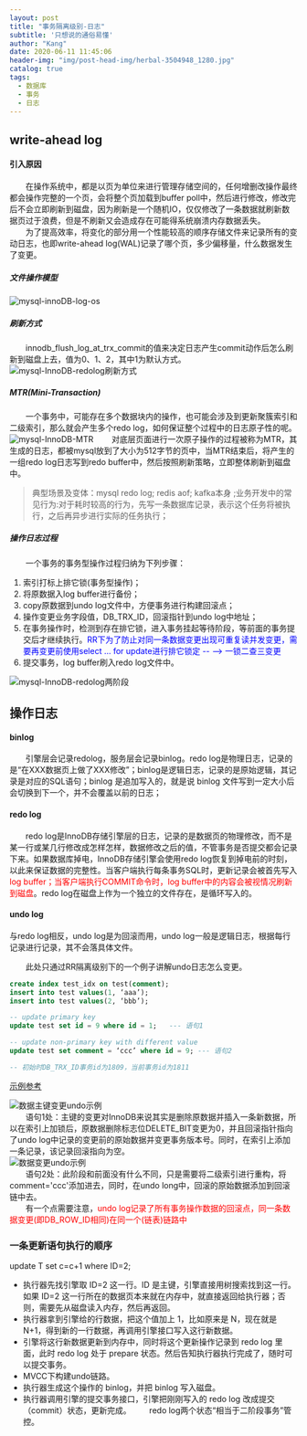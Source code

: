 ```yaml
---
layout: post
title: "事务隔离级别-日志"
subtitle: '只想说的通俗易懂'
author: "Kang"
date: 2020-06-11 11:45:06
header-img: "img/post-head-img/herbal-3504948_1280.jpg"
catalog: true
tags:
  - 数据库
  - 事务
  - 日志
---
```

## write-ahead log
#### 引入原因
&emsp;&emsp;在操作系统中，都是以页为单位来进行管理存储空间的，任何增删改操作最终都会操作完整的一个页，会将整个页加载到buffer poll中，然后进行修改，修改完后不会立即刷新到磁盘，因为刷新是一个随机IO，仅仅修改了一条数据就刷新数据页过于浪费，但是不刷新又会造成存在可能得系统崩溃内存数据丢失。  
&emsp;&emsp;为了提高效率，将变化的部分用一个性能较高的顺序存储文件来记录所有的变动日志，也即write-ahead log(WAL)记录了哪个页，多少偏移量，什么数据发生了变更。  
##### 文件操作模型
![mysql-innoDB-log-os](https://raw.githubusercontent.com/kangzhihu/images/master/mysql-innoDB-log.png)

##### 刷新方式
&emsp;&emsp;innodb_flush_log_at_trx_commit的值来决定日志产生commit动作后怎么刷新到磁盘上去，值为0、1、2，其中1为默认方式。  
![mysql-InnoDB-redolog刷新方式](https://raw.githubusercontent.com/kangzhihu/images/master/mysql-InnoDB-redolog.png)

##### MTR(Mini-Transaction)
&emsp;&emsp;一个事务中，可能存在多个数据块内的操作，也可能会涉及到更新聚簇索引和二级索引，那么就会产生多个redo log，如何保证整个过程中的日志原子性的呢。
![mysql-InnoDB-MTR](https://raw.githubusercontent.com/kangzhihu/images/master/mysql-InnoDB-MTR.png)
&emsp;&emsp;对底层页面进行一次原子操作的过程被称为MTR，其生成的日志，都被mysql放到了大小为512字节的页中，当MTR结束后，将产生的一组redo log日志写到redo buffer中，然后按照刷新策略，立即整体刷新到磁盘中。  

>典型场景及变体：mysql redo log; redis aof; kafka本身 ;业务开发中的常见行为:对于耗时较高的行为，先写一条数据库记录，表示这个任务将被执行，之后再异步进行实际的任务执行；

##### 操作日志过程
&emsp;&emsp;一个事务的事务型操作过程归纳为下列步骤：
1. 索引打标上排它锁(事务型操作)；
2. 将原数据入log buffer进行备份；
3. copy原数据到undo log文件中，方便事务进行构建回滚点；
4. 操作变更业务字段值，DB_TRX_ID，回滚指针到undo log中地址；
5. 在事务操作时，检测到存在排它锁，进入事务挂起等待阶段，等前面的事务提交后才继续执行。<font color="blue">RR下为了防止对同一条数据变更出现可重复读并发变更，需要再变更前使用select ... for update进行排它锁定 -- --> 一锁二查三变更</font>
6. 提交事务，log buffer刷入redo log文件中。
   
![mysql-InnoDB-redolog两阶段](https://raw.githubusercontent.com/kangzhihu/images/master/mysql-InnoDB-redolog两阶段.png)
   
## 操作日志
#### binlog
&emsp;&emsp;引擎层会记录redolog，服务层会记录binlog。redo log是物理日志，记录的是“在XXX数据页上做了XXX修改”；binlog是逻辑日志，记录的是原始逻辑，其记录是对应的SQL语句；binlog 是追加写入的，就是说 binlog 文件写到一定大小后会切换到下一个，并不会覆盖以前的日志；
#### redo log
&emsp;&emsp;redo log是InnoDB存储引擎层的日志，记录的是数据页的物理修改，而不是某一行或某几行修改成怎样怎样，数据修改之后的值，不管事务是否提交都会记录下来。如果数据库掉电，InnoDB存储引擎会使用redo log恢复到掉电前的时刻，以此来保证数据的完整性。当客户端执行每条事务SQL时，更新记录会被首先写入<font color="red">log buffer；当客户端执行COMMIT命令时，log buffer中的内容会被视情况刷新到磁盘</font>。redo log在磁盘上作为一个独立的文件存在，是循环写入的。
#### undo log
与redo log相反，undo log是为回滚而用，undo log一般是逻辑日志，根据每行记录进行记录，其不会落具体文件。


&emsp;&emsp;此处只通过RR隔离级别下的一个例子讲解undo日志怎么变更。   
```sql
create index test_idx on test(comment);
insert into test values(1, ‘aaa’);
insert into test values(2, ‘bbb’);

-- update primary key
update test set id = 9 where id = 1;   --- 语句1

-- update non-primary key with different value
update test set comment = ‘ccc’ where id = 9; --- 语句2

-- 初始时DB_TRX_ID事务id为1809，当前事务id为1811
```
[示例参考](http://hedengcheng.com/?p=148#_Toc322691905)

![数据主键变更undo示例](https://raw.githubusercontent.com/kangzhihu/images/master/mysql-undo%E5%88%A0%E9%99%A4%E7%A4%BA%E4%BE%8B.png)   
&emsp;&emsp;语句1处：主键的变更对InnoDB来说其实是删除原数据并插入一条新数据，所以在索引上加锁后，原数据删除标志位DELETE_BIT变更为0，并且回滚指针指向了undo log中记录的变更前的原始数据并变更事务版本号。同时，在索引上添加一条记录，该记录回滚指向为空。     
![数据变更undo示例](https://raw.githubusercontent.com/kangzhihu/images/master/mysql-undo%E5%8F%98%E6%9B%B4%E7%A4%BA%E4%BE%8B.png)    
&emsp;&emsp;语句2处：此阶段和前面没有什么不同，只是需要将二级索引进行重构，将comment='ccc'添加进去，同时，在undo long中，回滚的原始数据添加到回滚链中去。  
&emsp;&emsp;有一个点需要注意，<font color="red">undo log记录了所有事务操作数据的回滚点，同一条数据变更(即DB_ROW_ID相同)在同一个(链表)链路中</font>



### 一条更新语句执行的顺序
update T set c=c+1 where ID=2;    
- 执行器先找引擎取 ID=2 这一行。ID 是主键，引擎直接用树搜索找到这一行。如果 ID=2 这一行所在的数据页本来就在内存中，就直接返回给执行器；否则，需要先从磁盘读入内存，然后再返回。
- 执行器拿到引擎给的行数据，把这个值加上 1，比如原来是 N，现在就是 N+1，得到新的一行数据，再调用引擎接口写入这行新数据。
- 引擎将这行新数据更新到内存中，同时将这个更新操作记录到 redo log 里面，此时 redo log 处于 prepare 状态。然后告知执行器执行完成了，随时可以提交事务。
- MVCC下构建undo链路。
- 执行器生成这个操作的 binlog，并把 binlog 写入磁盘。
- 执行器调用引擎的提交事务接口，引擎把刚刚写入的 redo log 改成提交（commit）状态，更新完成。
&emsp;&emsp;redo log两个状态“相当于二阶段事务”管控。
